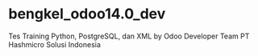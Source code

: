 # bengkel_odoo14.0_dev
Tes Training Python, PostgreSQL, dan XML by Odoo Developer Team PT Hashmicro Solusi Indonesia
